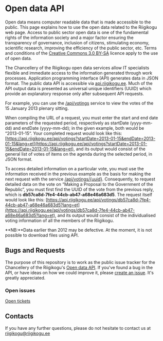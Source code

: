 # Open data API

Open data means computer readable data that is made accessible to the public. This page explains how to use the open data related to the Riigikogu web page. Access to public sector open data is one of the fundamental rights of the information society and a major factor ensuring the transparency of governance, inclusion of citizens, stimulating economy, scientific research, improving the efficiency of the public sector, etc. Terms and conditions of the [Creative Commons 3.0 BY-SA](https://creativecommons.org/licenses/by-sa/3.0/ee/legalcode) licence apply to the use of open data.

The Chancellery of the Riigikogu open data services allow IT specialists flexible and immediate access to the information generated through work processes. Application programming interface (API) generates data in JSON format. The public data API is accessible via [api.riigikogu.ee](https://api.riigikogu.ee/). Much of the API output data is presented as universal unique identifiers (UUID) which provide an explanatory response only after subsequent API requests.

For example, you can use the [/api/votings](https://api.riigikogu.ee/swagger-ui.html#/Hääletused/getVotingsUsingGET) service to view the votes of the 15 January 2013 plenary sitting.

When compiling the URL of a request, you must enter the start and end date parameters of the requested period, respectively as startDate (yyyy-mm-dd) and endDate (yyyy-mm-dd); in the given example, both would be “2013-01-15“. Your completed request would look like this: [https://api.riigikogu.ee/api/votings?startDate=2013-01-15&endDate=2013-01-15&lang=et](https://api.riigikogu.ee/api/votings?startDate=2013-01-15&endDate=2013-01-15&lang=et), and its output would consist of the general list of votes of items on the agenda during the selected period, in JSON format.

To access detailed information on a particular vote, you must use the information received in the previous example as the basis for making the next request with the service [/api/votings/{uuid}](https://api.riigikogu.ee/swagger-ui.html#/Hääletused/getVotingUsingGET). Consequently, to request detailed data on the vote on “Making a Proposal to the Government of the Republic”, you must first find the UUID of the vote from the previous reply, which is **db57ca8d-7fe4-44cb-ab47-a68e46a683d5**. The request itself would look like this: [https://api.riigikogu.ee/api/votings/db57ca8d-7fe4-44cb-ab47-a68e46a683d5?lang=et](https://api.riigikogu.ee/api/votings/db57ca8d-7fe4-44cb-ab47-a68e46a683d5?lang=et), and its output would consist of the individualised voting information of all the members of the Riigikogu.

**NB:**Data earlier than 2012 may be defective. At the moment, it is not possible to download files using API.

## Bugs and Requests

The purpose of this repository is to work as the public issue tracker for the Chancellery of the Riigikogu's [Open data API](https://api.riigikogu.ee/). If you've found a bug in the API, or have ideas on how we could improve it, please [create an issue](https://github.com/riigikogu-kantselei/api/issues/new). It's greatly appreciated.

### Open issues

[Open tickets](https://github.com/riigikogu-kantselei/api/issues)

## Contacts

If you have any further questions, please do not hesitate to contact us at [riigikogu@riigikogu.ee](mailto:riigikogu@riigikogu.ee)

